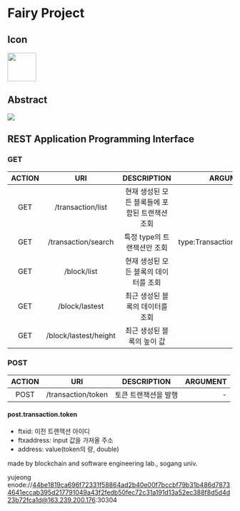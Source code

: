# Fairy Project

## Icon

<img src="http://selab.sogang.ac.kr/img/fairy/logo.png" width="64px" height="64px">

## Abstract

<img src="http://selab.sogang.ac.kr/img/fairy/what.png">  

## REST Application Programming Interface

### GET
| ACTION  |      URI      |  DESCRIPTION | ARGUMENT |
|:------------------:|:-------------:|:------:|------:|
| GET |/transaction/list|현재 생성된 모든 블록들에 포함된 트랜잭션 조회 |-
| GET |/transaction/search| 특정 type의 트랜잭션만 조회 | type:TransactionType
| GET |/block/list| 현재 생성된 모든 블록의 데이터를 조회 | -
| GET |/block/lastest| 최근 생성된 블록의 데이터를 조회 | -
| GET |/block/lastest/height| 최근 생성된 블록의 높이 값 | -


### POST
| ACTION  |      URI      |  DESCRIPTION | ARGUMENT |
|:------------------:|:-------------:|:------:|------:|
| POST |/transaction/token|토큰 트랜잭션을 발행 |-



#### post.transaction.token
 - ftxid: 이전 트랜잭션 아이디
 - ftxaddress: input 값을 가져올 주소
 - address: value(token의 량, double)

made by blockchain and software engineering lab., sogang univ.

yujeong
 enode://44be1819ca696f72331f58864ad2b40e00f7bccbf79b31b486d78734641eccab395d217791049a43f2fedb50fec72c31a191d13a52ec388f8d5d4d23b72fca1d@163.239.200.176:30304
